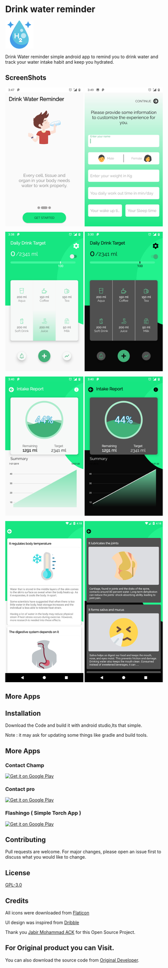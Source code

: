 # Drink water reminder

<img src="/fastlane/metadata/android/en-US/images/featureGraphic.png" width="90px">

Drink Water reminder simple android app to remind you to drink water and track your water intake habit and keep you hydrated.

## ScreenShots

<img src="/fastlane/metadata/android/en-US/images/phoneScreenshots/1-Intro.png" width="250px"> <img src="/fastlane/metadata/android/en-US/images/phoneScreenshots/2-Edit.png" width="250px"> 

<img src="/fastlane/metadata/android/en-US/images/phoneScreenshots/3-Home.png" width="250px"> <img src="/fastlane/metadata/android/en-US/images/phoneScreenshots/3-Homedark.png" width="250px"> 

<img src="/fastlane/metadata/android/en-US/images/phoneScreenshots/4-Stats.png" width="250px"> <img src="/fastlane/metadata/android/en-US/images/phoneScreenshots/4-Statsdark.png" width="250px"> 

<img src="/fastlane/metadata/android/en-US/images/phoneScreenshots/5-info.png" width="250px"> <img src="/fastlane/metadata/android/en-US/images/phoneScreenshots/5-infodark.png" width="250px"> 


## More Apps





## Installation

Download the Code and build it with android studio,Its that simple.

Note : it may ask for updating some things like gradle and  build tools.



## More Apps
### Contact Champ
<a href="https://play.google.com/store/apps/details?id=com.sudoware.contactchamp"><img alt="Get it on Google Play" src="https://play.google.com/intl/en_us/badges/images/generic/en-play-badge.png" height=56px /></a>


### Contact pro
<a href="https://play.google.com/store/apps/details?id=com.sudoware.contactchamppro"><img alt="Get it on Google Play" src="https://play.google.com/intl/en_us/badges/images/generic/en-play-badge.png" height=56px /></a>

### Flashingo ( Simple Torch App )
<a href="https://play.google.com/store/apps/details?id=pk.sudoware.com.flashingo"><img alt="Get it on Google Play" src="https://play.google.com/intl/en_us/badges/images/generic/en-play-badge.png" height=56px /></a>



## Contributing

Pull requests are welcome. For major changes, please open an issue first to discuss what you would like to change.

## License
[GPL-3.0](https://github.com/maliksaif/Drink-Water-Reminder/blob/master/LICENSE)

## Credits
All icons were downloaded from [Flaticon](https://www.flaticon.com)

UI design was inspired from [Dribble](https://dribbble.com)

Thank you [Jabir Mohammad ACK](https://github.com/z3r0c00l-2k) for this Open Source Project.

## For Original product you can Visit.

You can also download the source code from [Original Developer](https://github.com/z3r0c00l-2k/AquaDroid).
